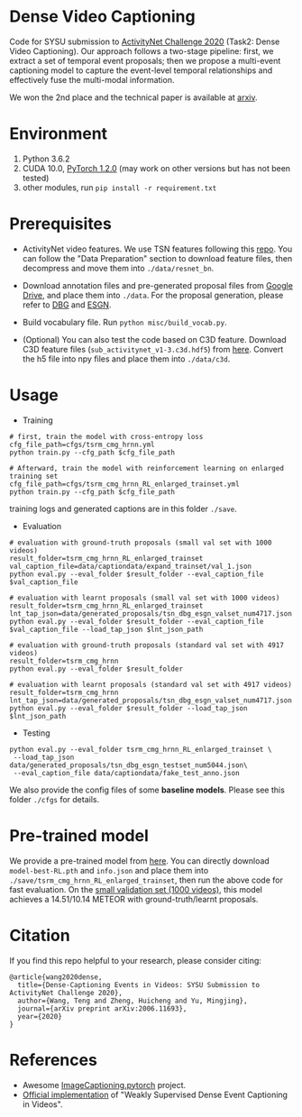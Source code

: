# Dense Video Captioning
Code for SYSU submission to [ActivityNet Challenge 2020](http://activity-net.org/challenges/2020/index.html) (Task2: Dense Video Captioning). Our approach follows a two-stage pipeline: first, we extract a set of temporal event proposals;
then we propose a multi-event captioning model to capture the event-level temporal relationships and effectively fuse
the multi-modal information. 

We won the 2nd place and the technical paper is available at [arxiv](https://arxiv.org/abs/2006.11693v2).


# Environment
1. Python 3.6.2
2. CUDA 10.0, [PyTorch 1.2.0](https://pytorch.org/get-started/locally/) (may work on other versions but has not been tested)
3. other modules, run `pip install -r requirement.txt`

# Prerequisites
- ActivityNet video features. We use TSN features following this [repo](https://github.com/salesforce/densecap). You can follow the "Data Preparation" section to download feature files, then decompress and move them into `./data/resnet_bn`.
- Download annotation files and pre-generated proposal files from [Google Drive](https://drive.google.com/drive/folders/1NSL7v7ax-9veJOcLxJpMzFyl5MTCUIUO?usp=sharing), and place them into `./data`. For the proposal generation, please refer to [DBG](https://github.com/Tencent/ActionDetection-DBG) and [ESGN](https://github.com/ttengwang/ESGN).
- Build vocabulary file. Run `python misc/build_vocab.py`. 

- (Optional) You can also test the code based on C3D feature. Download C3D feature files (`sub_activitynet_v1-3.c3d.hdf5`) from [here](http://activity-net.org/challenges/2016/download.html#c3d). Convert the h5 file into npy files and place them into `./data/c3d`.

# Usage

- Training
```
# first, train the model with cross-entropy loss 
cfg_file_path=cfgs/tsrm_cmg_hrnn.yml
python train.py --cfg_path $cfg_file_path

# Afterward, train the model with reinforcement learning on enlarged training set
cfg_file_path=cfgs/tsrm_cmg_hrnn_RL_enlarged_trainset.yml
python train.py --cfg_path $cfg_file_path
```
training logs and generated captions are in this folder `./save`.

- Evaluation
```
# evaluation with ground-truth proposals (small val set with 1000 videos)
result_folder=tsrm_cmg_hrnn_RL_enlarged_trainset
val_caption_file=data/captiondata/expand_trainset/val_1.json
python eval.py --eval_folder $result_folder --eval_caption_file $val_caption_file

# evaluation with learnt proposals (small val set with 1000 videos)
result_folder=tsrm_cmg_hrnn_RL_enlarged_trainset
lnt_tap_json=data/generated_proposals/tsn_dbg_esgn_valset_num4717.json
python eval.py --eval_folder $result_folder --eval_caption_file $val_caption_file --load_tap_json $lnt_json_path

# evaluation with ground-truth proposals (standard val set with 4917 videos)
result_folder=tsrm_cmg_hrnn
python eval.py --eval_folder $result_folder

# evaluation with learnt proposals (standard val set with 4917 videos)
result_folder=tsrm_cmg_hrnn
lnt_tap_json=data/generated_proposals/tsn_dbg_esgn_valset_num4717.json
python eval.py --eval_folder $result_folder --load_tap_json $lnt_json_path
```

- Testing
```
python eval.py --eval_folder tsrm_cmg_hrnn_RL_enlarged_trainset \
 --load_tap_json data/generated_proposals/tsn_dbg_esgn_testset_num5044.json\
 --eval_caption_file data/captiondata/fake_test_anno.json
```

We also provide the config files of some **baseline models**. Please see this folder `./cfgs` for details. 


# Pre-trained model

We provide a pre-trained model from [here](https://drive.google.com/drive/folders/1EqQCzjfJSOyKVq_Rzoi0xAcHLJhVlVht?usp=sharing). You can directly download `model-best-RL.pth` and `info.json` and place them into `./save/tsrm_cmg_hrnn_RL_enlarged_trainset`, then run the above code for fast evaluation. On the [small validation set (1000 videos)](data/captiondata/expand_trainset/val_1.json), this model achieves a 14.51/10.14 METEOR with ground-truth/learnt proposals.

# Citation
If you find this repo helpful to your research, please consider citing:
```
@article{wang2020dense,
  title={Dense-Captioning Events in Videos: SYSU Submission to ActivityNet Challenge 2020},
  author={Wang, Teng and Zheng, Huicheng and Yu, Mingjing},
  journal={arXiv preprint arXiv:2006.11693},
  year={2020}
}
```

# References
- Awesome [ImageCaptioning.pytorch](https://github.com/ruotianluo/ImageCaptioning.pytorch) project.
- [Official implementation](https://github.com/XgDuan/WSDEC) of "Weakly Supervised Dense Event Captioning in Videos".
